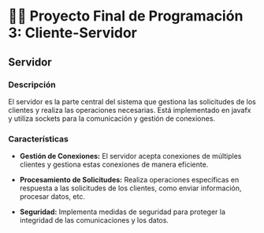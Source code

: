 # 🐱‍👓 Proyecto Final de Programación 3: Cliente-Servidor

## Servidor

### Descripción

El servidor es la parte central del sistema que gestiona las solicitudes de los clientes y realiza las operaciones necesarias. Está implementado en javafx y utiliza sockets para la comunicación y gestión de conexiones.

### Características

- **Gestión de Conexiones:** El servidor acepta conexiones de múltiples clientes y gestiona estas conexiones de manera eficiente.

- **Procesamiento de Solicitudes:** Realiza operaciones específicas en respuesta a las solicitudes de los clientes, como enviar información, procesar datos, etc.

- **Seguridad:** Implementa medidas de seguridad para proteger la integridad de las comunicaciones y los datos.
